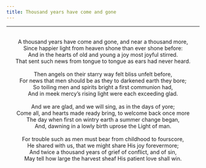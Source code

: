 ```yaml
---
title: Thousand years have come and gone
---
```


---
<center>
<br/>
A thousand years have come and gone, and near a thousand more,<br/>
Since happier light from heaven shone than ever shone before:<br/>
And in the hearts of old and young a joy most joyful stirred.<br/>
That sent such news from tongue to tongue as ears had never heard.<br/>
<br/>
Then angels on their starry way felt bliss unfelt before,<br/>
For news that men should be as they to darkened earth they bore;<br/>
So toiling men and spirits bright a first communion had,<br/>
And in meek mercy’s rising light were each exceeding glad.<br/>
<br/>
And we are glad, and we will sing, as in the days of yore;<br/>
Come all, and hearts made ready bring, to welcome back once more<br/>
The day when first on wintry earth a summer change began,<br/>
And, dawning in a lowly birth uprose the Light of man.<br/>
<br/>
For trouble such as men must bear from childhood to fourscore,<br/>
He shared with us, that we might share His joy forevermore;<br/>
And twice a thousand years of grief of conflict, and of sin,<br/>
May tell how large the harvest sheaf His patient love shall win.<br/>

</center>